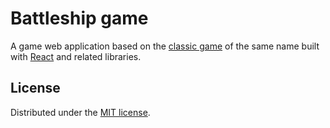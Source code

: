 # Battleship game

A game web application based on the
 [classic game](https://en.wikipedia.org/wiki/Battleship_(game)) of the same name
 built with [React](https://reactjs.org/) and related libraries.

## License

Distributed under the [MIT license](https://opensource.org/licenses/MIT).
